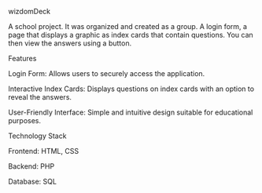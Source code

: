 wizdomDeck

A school project. It was organized and created as a group. A login form, a page that displays a graphic as index cards that contain questions. You can then view the answers using a button.

Features

Login Form: Allows users to securely access the application.

Interactive Index Cards: Displays questions on index cards with an option to reveal the answers.

User-Friendly Interface: Simple and intuitive design suitable for educational purposes.

Technology Stack

Frontend: HTML, CSS

Backend: PHP

Database: SQL
